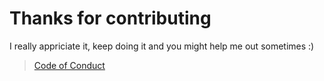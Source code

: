 # Thanks for contributing
I really appriciate it, keep doing it and you might help me out sometimes :)
> [Code of Conduct](https://github.com/xamionex/Opore-Mod/blob/master/CODE_OF_CONDUCT.md)
